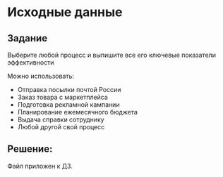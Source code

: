 # Исходные данные

## Задание
Выберите любой процесс и выпишите все его ключевые показатели эффективности

Можно использовать:
- Отправка посылки почтой России
- Заказ товара с маркетплейса
- Подготовка рекламной кампании
- Планирование ежемесячного бюджета
- Выдача справки сотруднику
- Любой другой свой процесс<br>

## Решение:
Файл приложен к ДЗ.
